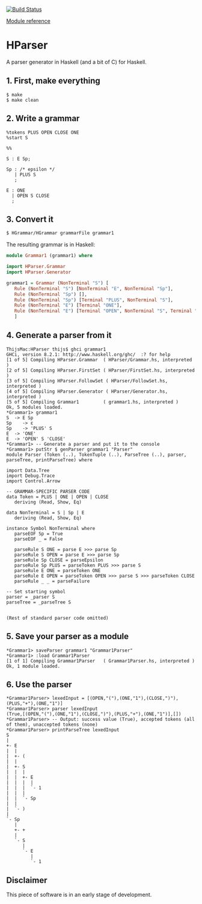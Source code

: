[![Build Status](https://travis-ci.org/Theys96/HParser.svg?branch=master)](https://travis-ci.org/Theys96/HParser)

[Module reference](https://htmlpreview.github.io/?https://raw.githubusercontent.com/Theys96/HParser/develop/docs/index.html)

# HParser
A parser generator in Haskell (and a bit of C) for Haskell.

## 1. First, make everything
```
$ make
$ make clean
```

## 2. Write a grammar
```
%tokens PLUS OPEN CLOSE ONE
%start S

%%

S : E Sp;

Sp : /* epsilon */
   | PLUS S
   ;

E : ONE
  | OPEN S CLOSE
  ;
```

## 3. Convert it
```bash
$ HGrammar/HGrammar grammarFile grammar1
```
The resulting grammar is in Haskell:
```haskell
module Grammar1 (grammar1) where

import HParser.Grammar
import HParser.Generator

grammar1 = Grammar (NonTerminal "S") [
   Rule (NonTerminal "S") [NonTerminal "E", NonTerminal "Sp"],
   Rule (NonTerminal "Sp") [],
   Rule (NonTerminal "Sp") [Terminal "PLUS", NonTerminal "S"],
   Rule (NonTerminal "E") [Terminal "ONE"],
   Rule (NonTerminal "E") [Terminal "OPEN", NonTerminal "S", Terminal "CLOSE"]
   ]
```

## 4. Generate a parser from it
```
ThijsMac:HParser thijs$ ghci grammar1
GHCi, version 8.2.1: http://www.haskell.org/ghc/  :? for help
[1 of 5] Compiling HParser.Grammar  ( HParser/Grammar.hs, interpreted )
[2 of 5] Compiling HParser.FirstSet ( HParser/FirstSet.hs, interpreted )
[3 of 5] Compiling HParser.FollowSet ( HParser/FollowSet.hs, interpreted )
[4 of 5] Compiling HParser.Generator ( HParser/Generator.hs, interpreted )
[5 of 5] Compiling Grammar1         ( grammar1.hs, interpreted )
Ok, 5 modules loaded.
*Grammar1> grammar1
S  -> E Sp
Sp    -> ε
Sp    -> 'PLUS' S
E  -> 'ONE'
E  -> 'OPEN' S 'CLOSE'
*Grammar1> -- Generate a parser and put it to the console
*Grammar1> putStr $ genParser grammar1 "Parser"
module Parser (Token (..), TokenTuple (..), ParseTree (..), parser, parseTree, printParseTree) where

import Data.Tree
import Debug.Trace
import Control.Arrow

-- GRAMMAR-SPECIFIC PARSER CODE
data Token = PLUS | ONE | OPEN | CLOSE
   deriving (Read, Show, Eq)

data NonTerminal = S | Sp | E
   deriving (Read, Show, Eq)

instance Symbol NonTerminal where
   parseEOF Sp = True
   parseEOF _ = False

   parseRule S ONE = parse E >>> parse Sp
   parseRule S OPEN = parse E >>> parse Sp
   parseRule Sp CLOSE = parseEpsilon
   parseRule Sp PLUS = parseToken PLUS >>> parse S
   parseRule E ONE = parseToken ONE
   parseRule E OPEN = parseToken OPEN >>> parse S >>> parseToken CLOSE
   parseRule _ _ = parseFailure

-- Set starting symbol
parser = _parser S
parseTree = _parseTree S


(Rest of standard parser code omitted)
```

## 5. Save your parser as a module
```
*Grammar1> saveParser grammar1 "Grammar1Parser"
*Grammar1> :load Grammar1Parser
[1 of 1] Compiling Grammar1Parser   ( Grammar1Parser.hs, interpreted )
Ok, 1 module loaded.
```

## 6. Use the parser
```
*Grammar1Parser> lexedInput = [(OPEN,"("),(ONE,"1"),(CLOSE,")"),(PLUS,"+"),(ONE,"1")]
*Grammar1Parser> parser lexedInput
(True,[(OPEN,"("),(ONE,"1"),(CLOSE,")"),(PLUS,"+"),(ONE,"1")],[])
*Grammar1Parser> -- Output: success value (True), accepted tokens (all of them), unaccepted tokens (none)
*Grammar1Parser> printParseTree lexedInput
S
|
+- E
|  |
|  +- (
|  |
|  +- S
|  |  |
|  |  +- E
|  |  |  |
|  |  |  `- 1
|  |  |
|  |  `- Sp
|  |
|  `- )
|
`- Sp
   |
   +- +
   |
   `- S
      |
      `- E
         |
         `- 1
```

## Disclaimer
This piece of software is in an early stage of development.